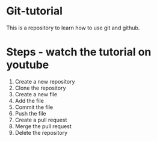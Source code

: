 # Git-tutorial
This is a repository to learn how to use git and github.

# Steps - watch the tutorial on  youtube
1. Create a new repository
2. Clone the repository
3. Create a new file
4. Add the file
5. Commit the file
6. Push the file
7. Create a pull request
8. Merge the pull request
9. Delete the repository

